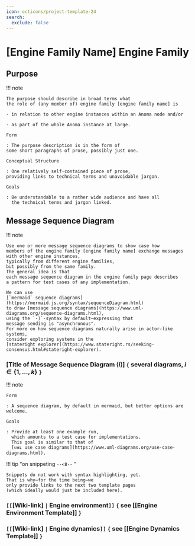 ```yaml
---
icon: octicons/project-template-24
search:
  exclude: false
---
```


# [Engine Family Name] Engine Family

## Purpose

!!! note

	The purpose should describe in broad terms what
	the role of (any member of) engine family [engine family name] is

	- in relation to other engine instances within an Anoma node and/or

	- as part of the whole Anoma instance at large.

	Form

	: The purpose description is in the form of
    some short paragraphs of prose, possibly just one.

	Conceptual Structure

	: One relatively self-contained piece of prose,
	providing links to technical terms and unavoidable jargon.

    Goals

    : Be understandable to a rather wide audience and have all
      the technical terms and jargon linked.


## Message Sequence Diagram

!!! note

    Use one or more message sequence diagrams to show case how
	members of the engine family [engine family name] exchange messages 
    with other engine instances,
	typically from different engine families,
    but possibly from the same family.
	The general idea is that
	each message sequence diagram in the engine family page describes
	a pattern for test cases of any implementation.

	We can use
    [`mermaid` sequence diagrams](https://mermaid.js.org/syntax/sequenceDiagram.html)
    to draw [message sequence diagrams](https://www.uml-diagrams.org/sequence-diagrams.html),
    using the `-)`-syntax by default—expressing that
    message sending is "asynchronous".
	For more on how sequence diagrams naturally arise in actor-like systems,
    consider exploring systems in the
	[stateright explorer](https://www.stateright.rs/seeking-consensus.html#stateright-explorer).

### [Title of Message Sequence Diagram ⟨$i$⟩] `{` several diagrams, $i \in \{1,\dotsc, k\}$ `}`

!!! note

    Form

    : A sequence diagram, by default in mermaid, but better options are welcome.

    Goals

    : Provide at least one example run,
      which amounts to a test case for implementations.
      This goal is similar to that of
      [ᴜᴍʟ use case diagrams](https://www.uml-diagrams.org/use-case-diagrams.html).

!!! tip "on snippeting `--<8--` "

    Snippets do not work with syntax highlighting, yet.
    That is why—for the time being—we
    only provide links to the next two template pages
    (which ideally would just be included here).

### `[[`[Wiki-link] `|` Engine environment`]]` `{` see [[Engine Environment Template]] `}`

### `[[`[Wiki-link] `|` Engine dynamics`]]` `{` see [[Engine Dynamics Template]] `}`
